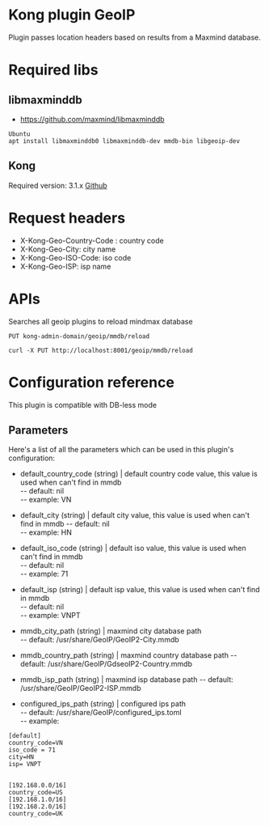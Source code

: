 # Kong plugin GeoIP
Plugin passes location headers based on results from a Maxmind database.

# Required libs
## libmaxminddb
* https://github.com/maxmind/libmaxminddb
```
Ubuntu
apt install libmaxminddb0 libmaxminddb-dev mmdb-bin libgeoip-dev
```
## Kong
Required version: 3.1.x  [Github](https://github.com/Kong/kong/tree/release/3.1.x)

# Request headers
- X-Kong-Geo-Country-Code : country code
- X-Kong-Geo-City: city name
- X-Kong-Geo-ISO-Code: iso code
- X-Kong-Geo-ISP: isp name

# APIs

Searches all geoip plugins to reload mindmax database
```
PUT kong-admin-domain/geoip/mmdb/reload

curl -X PUT http://localhost:8001/geoip/mmdb/reload
```

# Configuration reference
This plugin is compatible with DB-less mode
## Parameters
Here's a list of all the parameters which can be used in this plugin's configuration:
- default_country_code (string) | default country code value, this value is used when can't find in mmdb \
-- default: nil \
-- example: VN
- default_city (string) | default city value, this value is used when can't find in mmdb
-- default: nil \
-- example: HN
- default_iso_code (string) | default iso value, this value is used when can't find in mmdb \
-- default: nil \
-- example: 71
- default_isp (string) | default isp value, this value is used when can't find in mmdb \
-- default: nil \
-- example: VNPT
- mmdb_city_path (string) | maxmind city database path \
-- default: /usr/share/GeoIP/GeoIP2-City.mmdb
- mmdb_country_path (string) | maxmind country database path
-- default: /usr/share/GeoIP/GdseoIP2-Country.mmdb
- mmdb_isp_path (string) | maxmind isp database path
-- default: /usr/share/GeoIP/GeoIP2-ISP.mmdb

- configured_ips_path (string) | configured ips path \
-- default: /usr/share/GeoIP/configured_ips.toml \
-- example:
```
[default]
country_code=VN
iso_code = 71
city=HN
isp= VNPT


[192.168.0.0/16]
country_code=US
[192.168.1.0/16]
[192.168.2.0/16]
country_code=UK
```
